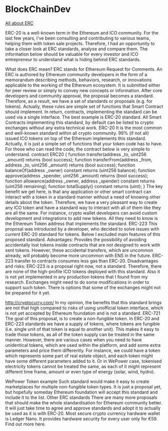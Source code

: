 # BlockChainDev

<a href="erc">All about ERC</a>
<div class="erc">
    ERC-20 is a well-known term in the Ethereum and ICO community.
For the last few years, I’ve been consulting and contributing to various teams, helping them with token sale projects. Therefore, I had an opportunity to take a closer look at ERC standards, analyse and compare them.
The information below should be valuable for every investor and ICO entrepreneur to understand what is hiding behind ERC standards.

What does ERC mean?
ERC stands for Ethereum Request for Comments. An ERC is authored by Ethereum community developers in the form of a memorandum describing methods, behaviors, research, or innovations applicable to the working of the Ethereum ecosystem. It is submitted either for peer review or simply to convey new concepts or information. After core developers and community approval, the proposal becomes a standard.
Therefore, as a result, we have a set of standards or proposals (e.g. for tokens). Actually, these rules are simple set of functions that Smart Contract should implement. In return, contracts, implementing the standard can be used via a single interface. The best example is ERC-20 standard. All Smart Contracts implementing this standard, by default can be listed to crypto exchanges without any extra technical work.
ERC-20
It is the most common and well-known standard within all crypto community. 99% (if not all) issued ICO tokens on top of the Ethereum implements this standard. Actually, it is just a simple set of functions that your token code has to have. For those who can read the code, the contract below is very simple to understand.
contract ERC20 {
  function transfer(address _to, uint256 _amount) returns (bool success);
  function transferFrom(address _from, address _to, uint256 _amount) returns (bool success);
  function balanceOf(address _owner) constant returns (uint256 balance);
  function approve(address _spender, uint256 _amount) returns (bool success);
  function allowance(address _owner, address _spender) constant returns (uint256 remaining);
  function totalSupply() constant returns (uint);
}
The key benefit we get here, is that any application or other smart contract can interact with a token in a standard manner without a need of knowing other details about the token.
Therefore, we have a very pleasant way to create any ICO token and have a standard way to interact with all of them like they are all the same. For instance, crypto wallet developers can avoid custom development and integrations to add new tokens. All they need to know is the Ethereum Token address that implements the standard.
ERC-223
This proposal was introduced by a developer, who decided to solve issues with current ERC-20 standard for tokens. Below I excluded main features of this proposed standard.
Advantages:
Provides the possibility of avoiding accidentally lost tokens inside contracts that are not designed to work with sent tokens. However, these accidental transfers, which are uncommon already, will probably become more uncommon with ENS in the future.
ERC-223 transfer to contracts consumes less gas than ERC-20.
Disadvantages and risks:
ERC-223 is a proposal right now, not a standard. Therefore, there are none of the high-profile ICO tokens deployed with this standard. Also it is not yet implemented in any production tokens that I found from my research.
Exchanges might need to do some modifications in order to support such token. There is options that some of the exchanges might not be prepared for it yet.

http://cryptocurry.com/
In my opinion, the benefits that this standard brings are not that high compared to risks of using unofficial token interface, which is not yet accepted by Ethereum foundation and is not a standard.
ERC-721
The goal of this proposal, is to create a non-fungible token. In ERC-20 and ERC-223 standards we have a supply of tokens, where tokens are fungible (i.e. single unit of that token is equal to another unit). This makes it easy to trade those tokens, as all of the token supply can be treated in the same manner.
However, there are various cases when you need to have unidentical tokens, which are used within the platform, and add some extra parameters and price them differently. For instance, we could have a token which represents some part of real estate object, and each token might have some different parameters added to it. Or in WePower case, tokenised electricity tokens cannot be treated the same, as each of it might represent different time frame, amount or even type of energy (solar, wind, hydro).

WePower Token example
Such standard would make it easy to create marketplaces for multiple non-fungible token types.
It is just a proposal yet, but hopefully someday Ethereum foundation will accept this standard and include it to the list.
Other ERC standards
There are many more proposals that should make the whole standardisation for Ethereum community better. It will just take time to agree and approve standards and adopt it to actually be used as it is with ERC-20.
Most secure crypto currency hardware wallet is Ledger Nano. It provides hardware security for every user only for €59. Find out more here.

</div>
